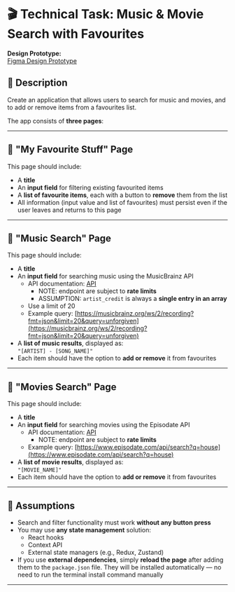 # 🎬 Technical Task: Music & Movie Search with Favourites

**Design Prototype:**  
[Figma Design Prototype](https://www.figma.com/design/OpFVylusHlT3JJk6V1gQWg/SPA-media-platform?node-id=0-1&t=uJUwxqByAICoDhnG-1)

## 📝 Description

Create an application that allows users to search for music and movies, and to add or remove items from a favourites list.

The app consists of **three pages**:

---

## 📄 "My Favourite Stuff" Page

This page should include:

- A **title**
- An **input field** for filtering existing favourited items
- A **list of favourite items**, each with a button to **remove** them from the list
- All information (input value and list of favourites) must persist even if the user leaves and returns to this page

---

## 🎵 "Music Search" Page

This page should include:

- A **title**
- An **input field** for searching music using the MusicBrainz API
  - API documentation: [API](https://musicbrainz.org/doc/MusicBrainz_API/Search)
    - NOTE: endpoint are subject to **rate limits**
    - ASSUMPTION: `artist_credit` is always a **single entry in an array**
  - Use a limit of 20
  - Example query: [https://musicbrainz.org/ws/2/recording?fmt=json&limit=20&query=unforgiven](https://musicbrainz.org/ws/2/recording?fmt=json&limit=20&query=unforgiven)
- A **list of music results**, displayed as:  
  `"[ARTIST] - [SONG_NAME]"`
- Each item should have the option to **add or remove** it from favourites

---

## 🎥 "Movies Search" Page

This page should include:

- A **title**
- An **input field** for searching movies using the Episodate API
  - API documentation: [API](https://www.episodate.com/api)
    - NOTE: endpoint are subject to **rate limits**
  - Example query: [https://www.episodate.com/api/search?q=house](https://www.episodate.com/api/search?q=house)
- A **list of movie results**, displayed as:  
  `"[MOVIE_NAME]"`
- Each item should have the option to **add or remove** it from favourites

---

## 🧠 Assumptions

- Search and filter functionality must work **without any button press**
- You may use **any state management** solution:
  - React hooks
  - Context API
  - External state managers (e.g., Redux, Zustand)
- If you use **external dependencies**, simply **reload the page** after adding them to the `package.json` file. They will be installed automatically — no need to run the terminal install command manually

---
